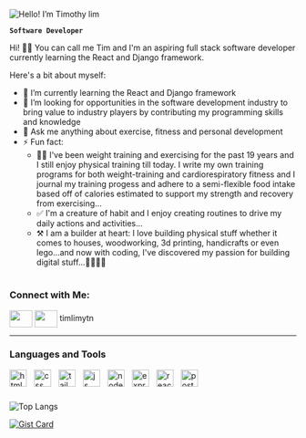 ![Hello! I’m Timothy lim](https://github.com/timothyytl/timothyytl/assets/112664401/c533166d-8d2a-4f91-a6c6-7ca4c7cacfda)

**`Software Developer`**

Hi! 👋🏻 You can call me Tim and I'm an aspiring full stack software developer currently learning the React and Django framework. 

Here's a bit about myself:
- 🌱 I’m currently learning the React and Django framework
- 🤔 I’m looking for opportunities in the software development industry to bring value to industry players by contributing my programming skills and knowledge
- 💬 Ask me anything about exercise, fitness and personal development
- ⚡ Fun fact:
  * 💪🏻 I've been weight training and exercising for the past 19 years and I still enjoy physical training till today. I write my own training programs for both weight-training and cardiorespiratory fitness and I journal my training progess and adhere to a semi-flexible food intake based off of calories estimated to support my strength and recovery from exercising...
  * ✅ I'm a creature of habit and I enjoy creating routines to drive my daily actions and activities...
  * ⚒️ I am a builder at heart: I love building physical stuff whether it comes to houses, woodworking, 3d printing, handicrafts or even lego...and now with coding, I've discovered my passion for building digital stuff...👨🏻‍💻😎

#

<h3 align="left">Connect with Me:</h3>
<p align="left">
<a href="https://www.linkedin.com/in/timlimytn/" target="blank"><img align="center" height="30" width="40" src="https://cdn.jsdelivr.net/gh/devicons/devicon/icons/linkedin/linkedin-original.svg" /></a>
<img align="center" height="30" width="40" src="https://cdn.jsdelivr.net/npm/super-tiny-icons@0.5.0/images/svg/gmail.svg" /> timlimytn
  
</p>

---

### Languages and Tools

<img align="left" alt="html" width="30" style="padding-right: 10px" src="https://cdn.jsdelivr.net/gh/devicons/devicon/icons/html5/html5-original.svg" />
<img align="left" alt="css" width="30" style="padding-right: 10px" src="https://cdn.jsdelivr.net/gh/devicons/devicon/icons/css3/css3-original.svg" />
<img align="left" alt="tailwind" width="30" style="padding-right: 10px" src="https://cdn.jsdelivr.net/gh/devicons/devicon/icons/tailwindcss/tailwindcss-plain.svg" />
<img align="left" alt="js" width="30" style="padding-right: 10px" src="https://cdn.jsdelivr.net/gh/devicons/devicon/icons/javascript/javascript-original.svg" />
<img align="left" alt="nodejs" width="30" style="padding-right: 10px" src="https://cdn.jsdelivr.net/gh/devicons/devicon/icons/nodejs/nodejs-original-wordmark.svg" />
<img align="left" alt="expressjs" width="30" style="padding-right: 10px" src="https://cdn.jsdelivr.net/gh/devicons/devicon/icons/express/express-original-wordmark.svg" />
<img align="left" alt="react" width="30" style="padding-right: 10px" src="https://cdn.jsdelivr.net/gh/devicons/devicon/icons/react/react-original.svg" />
<img align="left" alt="postgresql" width="30" style="padding-right: 10px" src="https://cdn.jsdelivr.net/gh/devicons/devicon/icons/postgresql/postgresql-original-wordmark.svg" />
<br />

#

![Top Langs](https://github-readme-stats.vercel.app/api/top-langs/?username=timothyytl&layout=compact)


[![Gist Card](https://github-readme-stats.vercel.app/api/gist?id=bbfce31e0217a3689c8d961a356cb10d)](https://gist.github.com/Yizack/bbfce31e0217a3689c8d961a356cb10d/)
   

<!--          
[![Readme Card](https://github-readme-stats.vercel.app/api/pin/?username=timothyytl&repo=github-readme-stats)](https://github.com/timothyytl/todo-list-simple-react)
